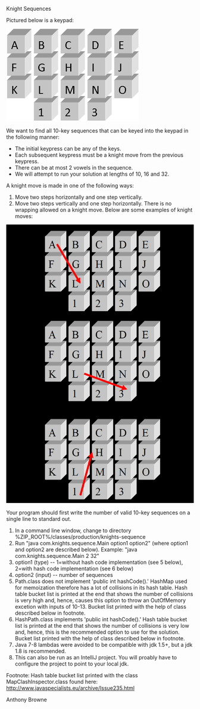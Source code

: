 Knight Sequences

Pictured below is a keypad:

![img.png](img.png)



We want to find all 10-key sequences that can be keyed into the keypad in the following manner:
* The initial keypress can be any of the keys.
* Each subsequent keypress must be a knight move from the previous keypress.  
* There can be at most 2 vowels in the sequence.
* We will attempt to run your solution at lengths of 10, 16 and 32.

A knight move is made in one of the following ways:
1.	Move two steps horizontally and one step vertically.
2.	Move two steps vertically and one step horizontally.
      There is no wrapping allowed on a knight move.
      Below are some examples of knight moves:

![img_1.png](img_1.png)

Your program should first write the number of valid 10-key sequences on a single line to standard out.

1. In a command line window, change to directory %ZIP_ROOT%/classes/production/knights-sequence
2. Run "java com.knights.sequence.Main option1 option2" (where option1 and option2 are described below). Example: "java com.knights.sequence.Main 2 32"
3. option1 (type) -- 1=without hash code implementation (see 5 below), 2=with hash code implementation (see 6 below)
4. option2 (input) -- number of sequences
5. Path.class does not implement 'public int hashCode().' HashMap used for memoization therefore 
   has a lot of collisions in its hash table. Hash table bucket list is printed at the end that
   shows the number of collisions is very high and, hence, causes this option to throw an
   OutOfMemory excetion with inputs of 10-13. Bucket list printed with the help of class described 
   below in footnote.
6. HashPath.class implements 'public int hashCode().' Hash table bucket list is printed at the end that
   shows the number of collisions is very low and, hence, this is the recommended option to use for the solution.
   Bucket list printed with the help of class described below in footnote.
7. Java 7-8 lambdas were avoided to be compatible with jdk 1.5+, but a jdk 1.8 is recommended.   
8. This can also be run as an IntelliJ project. You will proably have to configure the project to point to your
   local jdk.

Footnote: Hash table bucket list printed with the class MapClashInspector.class found here: http://www.javaspecialists.eu/archive/Issue235.html

Anthony Browne